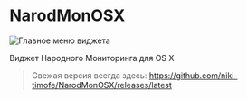 # NarodMonOSX

![Главное меню виджета](https://cloud.githubusercontent.com/assets/1268517/11258290/f328d92c-8e68-11e5-80bc-df5a5b8e48c2.png)

Виджет Народного Мониторинга для OS X

> Свежая версия всегда здесь: https://github.com/niki-timofe/NarodMonOSX/releases/latest
